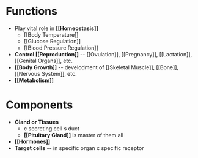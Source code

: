 # Functions
- Play vital role in **[[Homeostasis]]**
	- [[Body Temperature]]
	- [[Glucose Regulation]]
	- [[Blood Pressure Regulation]]
- **Control [[Reproduction]]** -- [[Ovulation]], [[Pregnancy]], [[Lactation]], [[Genital Organs]], etc.
- **[[Body Growth]]** -- develodment of [[Skeletal Muscle]], [[Bone]], [[Nervous System]], etc.
- **[[Metabolism]]**

# Components
- **Gland or Tissues**
	- c secreting cell s duct
	- **[[Pituitary Gland]]** is master of them all
- **[[Hormones]]**
- **Target cells** -- in specific organ c specific receptor

